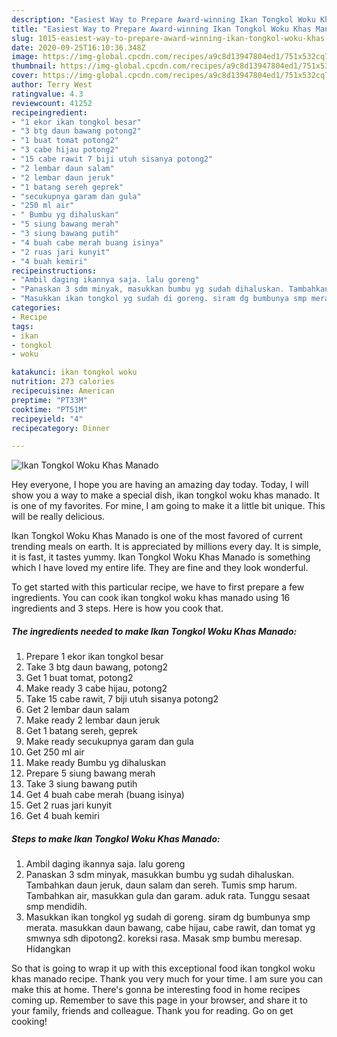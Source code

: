 ```yaml
---
description: "Easiest Way to Prepare Award-winning Ikan Tongkol Woku Khas Manado"
title: "Easiest Way to Prepare Award-winning Ikan Tongkol Woku Khas Manado"
slug: 1015-easiest-way-to-prepare-award-winning-ikan-tongkol-woku-khas-manado
date: 2020-09-25T16:10:36.348Z
image: https://img-global.cpcdn.com/recipes/a9c8d13947804ed1/751x532cq70/ikan-tongkol-woku-khas-manado-foto-resep-utama.jpg
thumbnail: https://img-global.cpcdn.com/recipes/a9c8d13947804ed1/751x532cq70/ikan-tongkol-woku-khas-manado-foto-resep-utama.jpg
cover: https://img-global.cpcdn.com/recipes/a9c8d13947804ed1/751x532cq70/ikan-tongkol-woku-khas-manado-foto-resep-utama.jpg
author: Terry West
ratingvalue: 4.3
reviewcount: 41252
recipeingredient:
- "1 ekor ikan tongkol besar"
- "3 btg daun bawang potong2"
- "1 buat tomat potong2"
- "3 cabe hijau potong2"
- "15 cabe rawit 7 biji utuh sisanya potong2"
- "2 lembar daun salam"
- "2 lembar daun jeruk"
- "1 batang sereh geprek"
- "secukupnya garam dan gula"
- "250 ml air"
- " Bumbu yg dihaluskan"
- "5 siung bawang merah"
- "3 siung bawang putih"
- "4 buah cabe merah buang isinya"
- "2 ruas jari kunyit"
- "4 buah kemiri"
recipeinstructions:
- "Ambil daging ikannya saja. lalu goreng"
- "Panaskan 3 sdm minyak, masukkan bumbu yg sudah dihaluskan. Tambahkan daun jeruk, daun salam dan sereh. Tumis smp harum. Tambahkan air, masukkan gula dan garam. aduk rata. Tunggu sesaat smp mendidih."
- "Masukkan ikan tongkol yg sudah di goreng. siram dg bumbunya smp merata. masukkan daun bawang, cabe hijau, cabe rawit, dan tomat yg smwnya sdh dipotong2. koreksi rasa. Masak smp bumbu meresap. Hidangkan"
categories:
- Recipe
tags:
- ikan
- tongkol
- woku

katakunci: ikan tongkol woku 
nutrition: 273 calories
recipecuisine: American
preptime: "PT33M"
cooktime: "PT51M"
recipeyield: "4"
recipecategory: Dinner

---
```



![Ikan Tongkol Woku Khas Manado](https://img-global.cpcdn.com/recipes/a9c8d13947804ed1/751x532cq70/ikan-tongkol-woku-khas-manado-foto-resep-utama.jpg)

Hey everyone, I hope you are having an amazing day today. Today, I will show you a way to make a special dish, ikan tongkol woku khas manado. It is one of my favorites. For mine, I am going to make it a little bit unique. This will be really delicious.



Ikan Tongkol Woku Khas Manado is one of the most favored of current trending meals on earth. It is appreciated by millions every day. It is simple, it is fast, it tastes yummy. Ikan Tongkol Woku Khas Manado is something which I have loved my entire life. They are fine and they look wonderful.


To get started with this particular recipe, we have to first prepare a few ingredients. You can cook ikan tongkol woku khas manado using 16 ingredients and 3 steps. Here is how you cook that.

<!--inarticleads1-->

##### The ingredients needed to make Ikan Tongkol Woku Khas Manado:

1. Prepare 1 ekor ikan tongkol besar
1. Take 3 btg daun bawang, potong2
1. Get 1 buat tomat, potong2
1. Make ready 3 cabe hijau, potong2
1. Take 15 cabe rawit, 7 biji utuh sisanya potong2
1. Get 2 lembar daun salam
1. Make ready 2 lembar daun jeruk
1. Get 1 batang sereh, geprek
1. Make ready secukupnya garam dan gula
1. Get 250 ml air
1. Make ready  Bumbu yg dihaluskan
1. Prepare 5 siung bawang merah
1. Take 3 siung bawang putih
1. Get 4 buah cabe merah (buang isinya)
1. Get 2 ruas jari kunyit
1. Get 4 buah kemiri




<!--inarticleads2-->

##### Steps to make Ikan Tongkol Woku Khas Manado:

1. Ambil daging ikannya saja. lalu goreng
1. Panaskan 3 sdm minyak, masukkan bumbu yg sudah dihaluskan. Tambahkan daun jeruk, daun salam dan sereh. Tumis smp harum. Tambahkan air, masukkan gula dan garam. aduk rata. Tunggu sesaat smp mendidih.
1. Masukkan ikan tongkol yg sudah di goreng. siram dg bumbunya smp merata. masukkan daun bawang, cabe hijau, cabe rawit, dan tomat yg smwnya sdh dipotong2. koreksi rasa. Masak smp bumbu meresap. Hidangkan




So that is going to wrap it up with this exceptional food ikan tongkol woku khas manado recipe. Thank you very much for your time. I am sure you can make this at home. There's gonna be interesting food in home recipes coming up. Remember to save this page in your browser, and share it to your family, friends and colleague. Thank you for reading. Go on get cooking!
